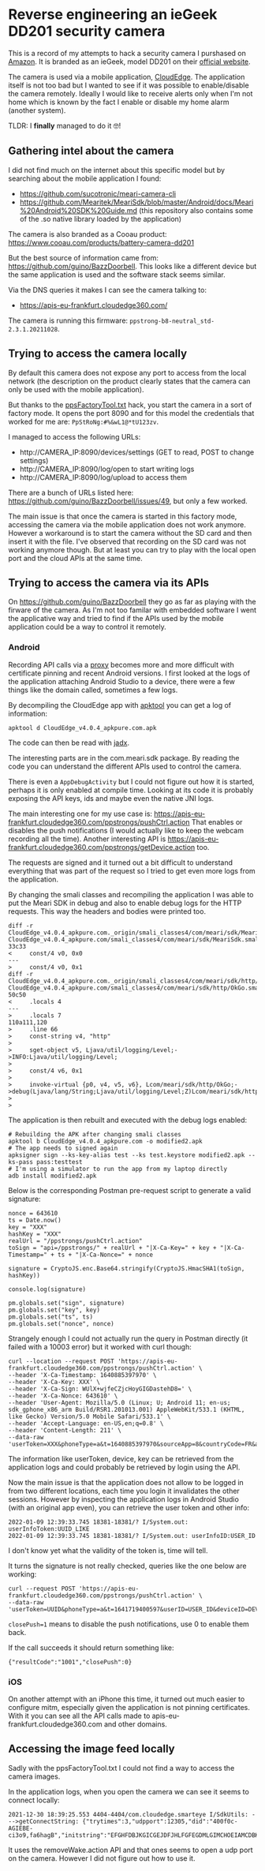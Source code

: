 # Reverse engineering an ieGeek DD201 security camera

This is a record of my attempts to hack a security camera I purshased on [Amazon](https://www.amazon.fr/ieGeek-Surveillance-Exterieure-Batteries-Bidirectionnel/dp/B09D2T373L).
It is branded as an ieGeek, model DD201 on their [official website](https://www.iegeek.com/collections/battery-powered-camera/products/outdoor-camera-dd201).

The camera is used via a mobile application, [CloudEdge](https://play.google.com/store/apps/details?id=com.cloudedge.smarteye&hl=fr&gl=US).
The application itself is not too bad but I wanted to see if it was possible to enable/disable the camera remotely.
Ideally I would like to receive alerts only when I'm not home which is known by the fact I enable or disable my home alarm (another system).

TLDR: I **finally** managed to do it 🤓!

## Gathering intel about the camera

I did not find much on the internet about this specific model but by searching about the mobile application I found:
- https://github.com/sucotronic/meari-camera-cli
- https://github.com/Mearitek/MeariSdk/blob/master/Android/docs/Meari%20Android%20SDK%20Guide.md
(this repository also contains some of the .so native library loaded by the application)

The camera is also branded as a Cooau product: https://www.cooau.com/products/battery-camera-dd201

But the best source of information came from: https://github.com/guino/BazzDoorbell. 
This looks like a different device but the same application is used and the software stack seems similar.

Via the DNS queries it makes I can see the camera talking to:
- https://apis-eu-frankfurt.cloudedge360.com/

The camera is running this firmware: `ppstrong-b8-neutral_std-2.3.1.20211028`.

## Trying to access the camera locally

By default this camera does not expose any port to access from the local network (the description on the product clearly states that the camera
can only be used with the mobile application).

But thanks to the [ppsFactoryTool.txt](https://github.com/guino/Merkury720) hack, you start the camera in a sort of factory mode.
It opens the port 8090 and for this model the credentials that worked for me are: `PpStRoNg:#%&wL1@*tU123zv`.

I managed to access the following URLs:
- http://CAMERA_IP:8090/devices/settings (GET to read, POST to change settings)
- http://CAMERA_IP:8090/log/open to start writing logs
- http://CAMERA_IP:8090/log/upload to access them

There are a bunch of URLs listed here: https://github.com/guino/BazzDoorbell/issues/49, but only a few worked.

The main issue is that once the camera is started in this factory mode, accessing the camera via the mobile application does not work anymore.
However a workaround is to start the camera without the SD card and then insert it with the file.
I've observed that recording on the SD card was not working anymore though. But at least you can try to play with the local open port and the cloud APIs at the same time.

## Trying to access the camera via its APIs

On https://github.com/guino/BazzDoorbell they go as far as playing with the firware of the camera. As I'm not too familar with embedded software I went
the applicative way and tried to find if the APIs used by the mobile application could be a way to control it remotely.

### Android 
Recording API calls via a [proxy](https://mitmproxy.org/) becomes more and more difficult with certificate pinning and recent Android versions.
I first looked at the logs of the application attaching Android Studio to a device, there were a few things like the domain called, sometimes a few logs.

By decompiling the CloudEdge app with [apktool](https://ibotpeaches.github.io/Apktool/) you can get a log of information:

```
apktool d CloudEdge_v4.0.4_apkpure.com.apk
```

The code can then be read with [jadx](https://github.com/skylot/jadx).

The interesting parts are in the com.meari.sdk package.
By reading the code you can understand the different APIs used to control the camera.

There is even a `AppDebugActivity` but I could not figure out how it is started, perhaps it is only enabled at compile time.
Looking at its code it is probably exposing the API keys, ids and maybe even the native JNI logs.

The main interesting one for my use case is:  https://apis-eu-frankfurt.cloudedge360.com/ppstrongs/pushCtrl.action
That enables or disables the push notifications (I would actually like to keep the webcam recording all the time).
Another interesting API is  https://apis-eu-frankfurt.cloudedge360.com/ppstrongs/getDevice.action too.

The requests are signed and it turned out a bit difficult to understand everything that was part of the request so I tried to 
get even more logs from the application.

By changing the smali classes and recompiling the application I was able to put the Meari SDK in debug and also to enable debug logs
for the HTTP requests. This way the headers and bodies were printed too.

```
diff -r CloudEdge_v4.0.4_apkpure.com._origin/smali_classes4/com/meari/sdk/MeariSdk.smali CloudEdge_v4.0.4_apkpure.com/smali_classes4/com/meari/sdk/MeariSdk.smali
33c33
<     const/4 v0, 0x0
---
>     const/4 v0, 0x1
diff -r CloudEdge_v4.0.4_apkpure.com._origin/smali_classes4/com/meari/sdk/http/OkGo.smali CloudEdge_v4.0.4_apkpure.com/smali_classes4/com/meari/sdk/http/OkGo.smali
50c50
<     .locals 4
---
>     .locals 7
110a111,120
>     .line 66
>     const-string v4, "http"
>
>     sget-object v5, Ljava/util/logging/Level;->INFO:Ljava/util/logging/Level;
>
>     const/4 v6, 0x1
>
>     invoke-virtual {p0, v4, v5, v6}, Lcom/meari/sdk/http/OkGo;->debug(Ljava/lang/String;Ljava/util/logging/Level;Z)Lcom/meari/sdk/http/OkGo;
>
>
```

The application is then rebuilt and executed with the debug logs enabled:
```
# Rebuilding the APK after changing smali classes
apktool b CloudEdge_v4.0.4_apkpure.com -o modified2.apk 
# The app needs to signed again
apksigner sign --ks-key-alias test --ks test.keystore modified2.apk --ks-pass pass:testtest 
# I'm using a simulator to run the app from my laptop directly
adb install modified2.apk
```

Below is the corresponding Postman pre-request script to generate a valid signature:

```
nonce = 643610
ts = Date.now()
key = "XXX"
hashKey = "XXX"
realUrl = "/ppstrongs/pushCtrl.action"
toSign = "api=/ppstrongs/" + realUrl + "|X-Ca-Key=" + key + "|X-Ca-Timestamp=" + ts + "|X-Ca-Nonce=" + nonce

signature = CryptoJS.enc.Base64.stringify(CryptoJS.HmacSHA1(toSign, hashKey))

console.log(signature)

pm.globals.set("sign", signature)
pm.globals.set("key", key)
pm.globals.set("ts", ts)
pm.globals.set("nonce", nonce)
```

Strangely enough I could not actually run the query in Postman directly (it failed with a 10003 error) but it worked with curl though:

```
curl --location --request POST 'https://apis-eu-frankfurt.cloudedge360.com/ppstrongs/pushCtrl.action' \
--header 'X-Ca-Timestamp: 1640885397970' \
--header 'X-Ca-Key: XXX' \
--header 'X-Ca-Sign: WUlX+wjfeCZjcHoyGIGDastehD8=' \
--header 'X-Ca-Nonce: 643610' \
--header 'User-Agent: Mozilla/5.0 (Linux; U; Android 11; en-us; sdk_gphone_x86_arm Build/RSR1.201013.001) AppleWebKit/533.1 (KHTML, like Gecko) Version/5.0 Mobile Safari/533.1' \
--header 'Accept-Language: en-US,en;q=0.8' \
--header 'Content-Length: 211' \
--data-raw 'userToken=XXX&phoneType=a&t=1640885397970&sourceApp=8&countryCode=FR&appVer=4.0.4&lngType=en&phoneCode=33&userID=XXX&deviceID=XXX&closePush=0&appVerCode=404'
```

The information like userToken, device, key can be retrieved from the application logs and could probably be retrieved by login using the API.

Now the main issue is that the application does not allow to be logged in from two different locations, each time you login it invalidates the other sessions.
However by inspecting the application logs in Android Studio (with an original app even), you can retrieve the user token and other info:

```
2022-01-09 12:39:33.745 18381-18381/? I/System.out: userInfoToken:UUID_LIKE
2022-01-09 12:39:33.745 18381-18381/? I/System.out: userInfoID:USER_ID

```

I don't know yet what the validity of the token is, time will tell.

It turns the signature is not really checked, queries like the one below are working:

```
curl --request POST 'https://apis-eu-frankfurt.cloudedge360.com/ppstrongs/pushCtrl.action' \
--data-raw 'userToken=UUID&phoneType=a&t=1641719400597&userID=USER_ID&deviceID=DEVICE_ID&closePush=1'
```

`closePush=1` means to disable the push notifications, use 0 to enable them back.

If the call succeeds it should return something like:

```
{"resultCode":"1001","closePush":0}
```

### iOS

On another attempt with an iPhone this time, it turned out much easier to configure mitm, especially given the application is not pinning certificates.
With it you can see all the API calls made to apis-eu-frankfurt.cloudedge360.com and other domains.
## Accessing the image feed locally

Sadly with the ppsFactoryTool.txt I could not find a way to access the camera images.

In the application logs, when you open the camera we can see it seems to connect locally:

```
2021-12-30 18:39:25.553 4404-4404/com.cloudedge.smarteye I/SdkUtils: --->getConnectString: {"trytimes":3,"udpport":12305,"did":"400f0c-AGIEBE-ci3o9,fa6hagB","initstring":"EFGHFDBJKGICGEJDFJHLFGFEGDMLGIMCHOEIAMCDBKINKELCCDBCCGODHBKBJBKBBENILECMPNNGAO:WeEye2ppStronGer","factory":9,"delaysec":5,"licenceid":"ppsld6b6e68972864d9c","protocolv":2,"username":"admin","password":"a795c196cf60a8e153ec0a4f7406a5e4","mode":5}
```

It uses the removeWake.action API and that ones seems to open a udp port on the camera. However I did not figure out how to use it.